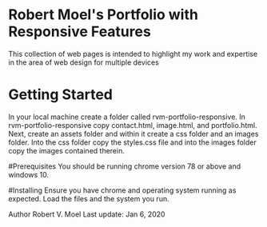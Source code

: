 # Robert Moel's Portfolio with Responsive Features
This collection of web pages is intended to highlight my work and expertise in the area of web design for multiple devices

# Getting Started
In your local machine create a folder called rvm-portfolio-responsive. In rvm-portfolio-responsive copy contact.html, image.html, and portfolio.html. Next, create an assets folder and within it create a css folder and an images folder. Into the css folder copy the styles.css file and into the images folder copy the images contained therein.

#Prerequisites
You should be running chrome version 78 or above and windows 10.

#Installing
Ensure you have chrome and operating system running as expected. Load the files and the system you run.

Author
Robert V. Moel
Last update: Jan 6, 2020
